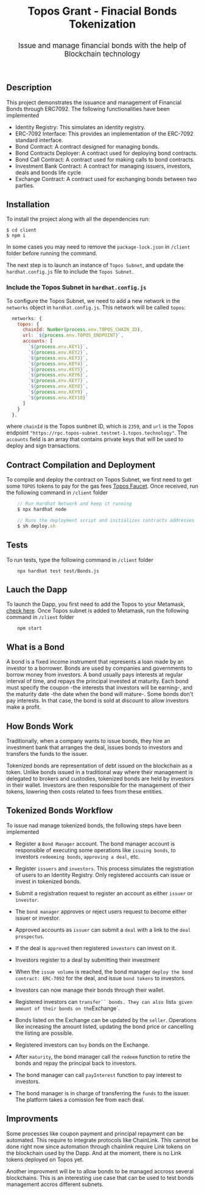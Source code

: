 <div align="center">
  <h3 style="font-size: 2em; font-weight: bolder">
        Topos Grant - Finacial Bonds Tokenization
  </h3>
  <p style="font-size: calc(10px + 0.9vmin)">
    Issue and manage financial bonds with the help of Blockchain technology
  </p>
</div>
<br>

## Description

This project demonstrates the issuance and management of Financial Bonds through ERC7092. The following functionalities have been implemented

- Identity Registry: This simulates an identity registry.
- ERC-7092 Interface: This provides an implementation of the ERC-7092 standard interface.
- Bond Contract: A contract designed for managing bonds.
- Bond Contracts Deployer: A contract used for deploying bond contracts.
- Bond Call Contract: A contract used for making calls to bond contracts.
- Investment Bank Contract: A contract for managing issuers, investors, deals and bonds life cycle
- Exchange Contract: A contract used for exchanging bonds between two parties.

## Installation

To install the project along with all the dependencies run:
```
$ cd client
$ npm i
```

In some cases you may need to remove the `package-lock.json` in `/client` folder before running the command.

The next step is to launch an instance of `Topos Subnet`, and update the `hardhat.config.js` file to include the `Topos Subnet`.

### Include the Topos Subnet in `hardhat.config.js`

To configure the Topos Subnet, we need to add a new network in the `networks` object in `hardhat.config.js`. This network will be called `topos`:

```javascript
  networks: {
    topos: {
      chainId: Number(process.env.TOPOS_CHAIN_ID),
      url: `${process.env.TOPOS_ENDPOINT}`,
      accounts: [
        `${process.env.KEY1}`,
        `${process.env.KEY2}`,
        `${process.env.KEY3}`,
        `${process.env.KEY4}`,
        `${process.env.KEY5}`,
        `${process.env.KEY6}`,
        `${process.env.KEY7}`,
        `${process.env.KEY8}`,
        `${process.env.KEY9}`,
        `${process.env.KEY10}`
      ]
    }
  },
```

where `chainId` is the Topos sunbnet ID, which is `2359`, and `url` is the Topos endpoint `"https://rpc.topos-subnet.testnet-1.topos.technology"`. The `accounts` field is an array that contains private keys that will be used to deploy and sign transactions.

## Contract Compilation and Deployment

To compile and deploy the contract on Topos Subnet, we first need to get some `TOPOS` tokens to pay for the gas fees [Topos Faucet](https://faucet.testnet-1.topos.technology/). Once received, run the following command in `/client` folder

```javascript
    // Run Hardhat Network and keep it running
    $ npx hardhat node

    // Runs the deployment script and initializes contracts addresses
    $ sh deploy.sh 
```

## Tests
To run tests, type the following command in `/client` folder

```
    npx hardhat test test/Bonds.js
```

## Lauch the Dapp

To launch the Dapp, you first need to add the Topos to your Metamask, [check here](https://docs.topos.technology/content/module-2/1-ERC20-Messaging.html). Once Topos subnet is added to Metamask, run the following command in `/client` folder

```
    npm start
```

## What is a Bond

A bond is a fixed income instrument that represents a loan made by an investor to a borrower. Bonds are used by companies and governments to borrow money from investors. A bond usually pays interests at regular interval of time, and repays the principal invested at maturity. Each bond must specify the coupon -the interests that investors will be earning-, and the maturity date -the date when the bond will mature-. Some bonds don't pay interests. In that case, the bond is sold at discount to allow investors make a profit.

## How Bonds Work

Traditionally, when a company wants to issue bonds, they hire an investment bank that arranges the deal, issues bonds to investors and transfers the funds to the issuer.

Tokenized bonds are representation of debt issued on the blockchain as a token. Unlike bonds issued in a traditional way where their management is delegated to brokers and custodies, tokenized bonds are held by investors in their wallet. Investors are then responsible for the management of their tokens, lowering then costs related to fees from these entities.

## Tokenized Bonds Workflow

To issue nad manage tokenized bonds, the following steps have been implemented

- Register a `Bond Manager` account. The bond manager account is responsible of executing some operations like `issuing bonds`, to investors `redeeming bonds`, `approving a deal`, etc.

- Register `issuers` and `investors`. This process simulates the registration of users to an Identity Registry. Only registered accounts can issue or invest in tokenized bonds.

- Submit a registration request to register an account as either `issuer` or `investor`.

- The `bond manager` approves or reject users request to become either issuer or investor.

- Approved accounts as `issuer` can submit a `deal` with a link to the `deal prospectus`.

- If the deal is `approved` then registered `investors` can invest on it.

- Investors register to a deal by submitting their investment

- When the `issue volume` is reached, the bond manager `deploy the bond contract: ERC-7092` for the deal, and issue `bond tokens` to investors.

- Investors can now manage their bonds through their wallet.

- Registered investors can `transfer`` bonds. They can also `list` a given amount of their bonds on the `Exchange`. 

- Bonds listed on the Exchange can be updated by the `seller`. Operations like increasing the amount listed, updating the bond price or cancelling the listing are possible.

- Registered investors can `buy` bonds on the Exchange.

- After `maturity`, the bond manager call the `redeem` function to retire the bonds and repay the principal back to investors.

- The bond manager can call `payInterest` function to pay interest to investors.

- The bond manager is in charge of transferring the `funds` to the issuer. The platform takes a comission fee from each deal.

## Improvments

Some processes like coupon payment and principal repayment can be automated. This require to integrate protocols like ChainLink. This cannot be done right now since automation through chainlink require Link tokens on the blockchain used by the Dapp. And at the moment, there is no Link tokens deployed on Topos yet.

Another improvment will be to allow bonds to be managed accross several blockchains. This is an interesting use case that can be used to test bonds management accros different subnets.
